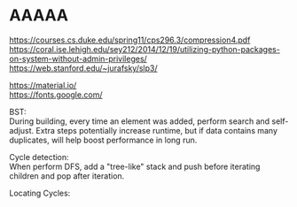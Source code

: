 # AAAAA


https://courses.cs.duke.edu/spring11/cps296.3/compression4.pdf     
https://coral.ise.lehigh.edu/sey212/2014/12/19/utilizing-python-packages-on-system-without-admin-privileges/     
https://web.stanford.edu/~jurafsky/slp3/      

https://material.io/     
https://fonts.google.com/     


BST:       
During building, every time an element was added, perform search and self-adjust. Extra steps potentially increase runtime, but if data contains many duplicates, will
help boost performance in long run.

Cycle detection:    
When perform DFS, add a "tree-like" stack and push before iterating children and pop after iteration. 

Locating Cycles:   
